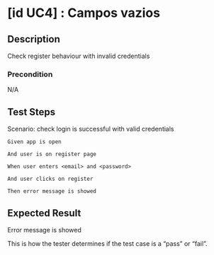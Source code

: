 # [id UC4] : Campos vazios

## Description

Check register behaviour with invalid credentials

### Precondition

N/A

## Test Steps

  Scenario: check login is successful with valid credentials
  
    Given app is open
    
    And user is on register page
    
    When user enters <email> and <password>
    
    And user clicks on register
    
    Then error message is showed

## Expected Result

Error message is showed

This is how the tester determines if the test case is a “pass” or “fail”.

